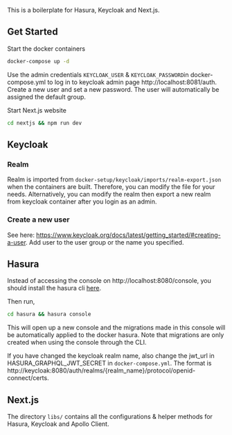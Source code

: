 This is a boilerplate for Hasura, Keycloak and Next.js.

## Get Started

Start the docker containers

```bash
docker-compose up -d
```

Use the admin credentials `KEYCLOAK_USER` & `KEYCLOAK_PASSWORD`in docker-compose.yml to log in to keycloak admin page http://localhost:8081/auth. Create a new user and set a new password. The user will automatically be assigned the default group.

Start Next.js website

```bash
cd nextjs && npm run dev
```

## Keycloak

### Realm

Realm is imported from `docker-setup/keycloak/imports/realm-export.json` when the containers are built. Therefore, you can modify the file for your needs. Alternatively, you can modify the realm then export a new realm from keycloak container after you login as an admin.

### Create a new user

See here: https://www.keycloak.org/docs/latest/getting_started/#creating-a-user. Add user to the user group or the name you specified.

## Hasura

Instead of accessing the console on http://localhost:8080/console, you should install the hasura cli [here](https://hasura.io/docs/latest/graphql/core/hasura-cli/install-hasura-cli.html#install-hasura-cli).

Then run,

```bash
cd hasura && hasura console
```

This will open up a new console and the migrations made in this console will be automatically applied to the docker hasura. Note that migrations are only created when using the console through the CLI.

If you have changed the keycloak realm name, also change the jwt_url in HASURA_GRAPHQL_JWT_SECRET in `docker-compose.yml`. The format is http://keycloak:8080/auth/realms/{realm_name}/protocol/openid-connect/certs.

## Next.js

The directory `libs/` contains all the configurations & helper methods for Hasura, Keycloak and Apollo Client.
